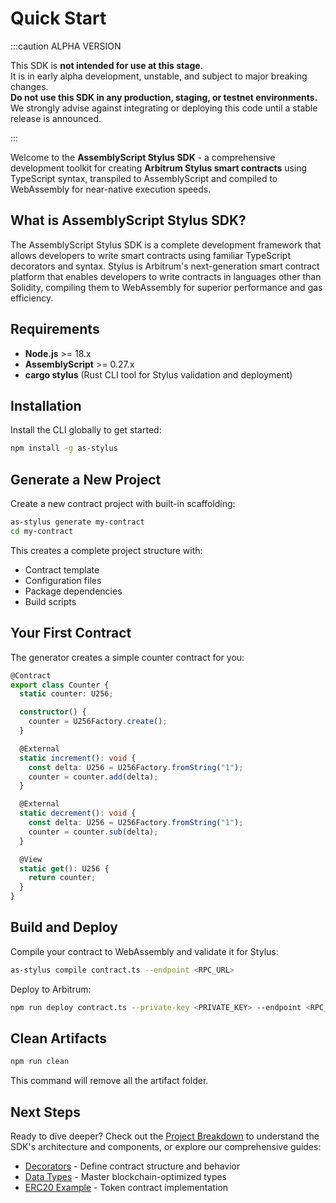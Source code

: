 # Quick Start
<!--
This SDK is currently in **alpha development** and is actively being worked on. It is **not production-ready** and may contain bugs, breaking changes, or incomplete features. Use at your own risk and avoid deploying to mainnet without thorough testing.
--> 
:::caution ALPHA VERSION

This SDK is **not intended for use at this stage**.  
It is in early alpha development, unstable, and subject to major breaking changes.  
**Do not use this SDK in any production, staging, or testnet environments.**  
We strongly advise against integrating or deploying this code until a stable release is announced.

:::

Welcome to the **AssemblyScript Stylus SDK** - a comprehensive development toolkit for creating **Arbitrum Stylus smart contracts** using TypeScript syntax, transpiled to AssemblyScript and compiled to WebAssembly for near-native execution speeds.

## What is AssemblyScript Stylus SDK?

The AssemblyScript Stylus SDK is a complete development framework that allows developers to write smart contracts using familiar TypeScript decorators and syntax. Stylus is Arbitrum's next-generation smart contract platform that enables developers to write contracts in languages other than Solidity, compiling them to WebAssembly for superior performance and gas efficiency.

## Requirements

- **Node.js** >= 18.x
- **AssemblyScript** >= 0.27.x
- **cargo stylus** (Rust CLI tool for Stylus validation and deployment)

## Installation

Install the CLI globally to get started:

```bash
npm install -g as-stylus
```

## Generate a New Project

Create a new contract project with built-in scaffolding:

```bash
as-stylus generate my-contract
cd my-contract
```

This creates a complete project structure with:
- Contract template
- Configuration files
- Package dependencies
- Build scripts

## Your First Contract

The generator creates a simple counter contract for you:

```typescript
@Contract
export class Counter {
  static counter: U256;

  constructor() {
    counter = U256Factory.create();
  }

  @External
  static increment(): void {
    const delta: U256 = U256Factory.fromString("1");
    counter = counter.add(delta);
  }

  @External
  static decrement(): void {
    const delta: U256 = U256Factory.fromString("1");
    counter = counter.sub(delta);
  }

  @View
  static get(): U256 {
    return counter;
  }
}
```

## Build and Deploy

Compile your contract to WebAssembly and validate it for Stylus:

```bash
as-stylus compile contract.ts --endpoint <RPC_URL>
```

Deploy to Arbitrum:

```bash
npm run deploy contract.ts --private-key <PRIVATE_KEY> --endpoint <RPC_URL> --constructor-args <constructor-args...>"
```

## Clean Artifacts

```bash
npm run clean
```

This command will remove all the artifact folder.

## Next Steps

Ready to dive deeper? Check out the [Project Breakdown](project-breakdown) to understand the SDK's architecture and components, or explore our comprehensive guides:

- [Decorators](decorators/contract) - Define contract structure and behavior
- [Data Types](types/u256) - Master blockchain-optimized types
- [ERC20 Example](examples/erc20) - Token contract implementation
<!-- - [Interactive Playground](https://as-stylus-playground.wakeuplabs.link/) - Test concepts in your browser --> 